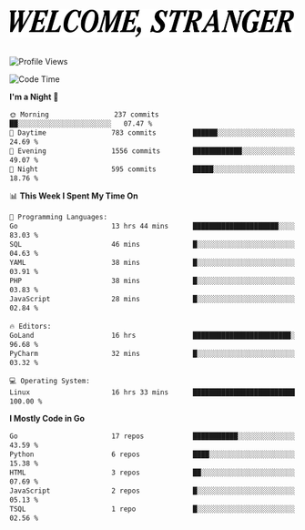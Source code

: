 <div>
  <picture>
    <source media="(prefers-color-scheme: dark)" srcset="./headers/welcome_white.png">
    <img alt="WELCOME, STRANGER" src="./headers/welcome.png" width="500">
  </picture>
</div>

<br>

![Profile Views](https://komarev.com/ghpvc/?username=darleet&color=blue)

<!--START_SECTION:waka-->
![Code Time](http://img.shields.io/badge/Code%20Time-971%20hrs%2020%20mins-blue)

**I'm a Night 🦉** 

```text
🌞 Morning                237 commits         ██░░░░░░░░░░░░░░░░░░░░░░░   07.47 % 
🌆 Daytime                783 commits         ██████░░░░░░░░░░░░░░░░░░░   24.69 % 
🌃 Evening                1556 commits        ████████████░░░░░░░░░░░░░   49.07 % 
🌙 Night                  595 commits         █████░░░░░░░░░░░░░░░░░░░░   18.76 % 
```


📊 **This Week I Spent My Time On** 

```text
💬 Programming Languages: 
Go                       13 hrs 44 mins      █████████████████████░░░░   83.03 % 
SQL                      46 mins             █░░░░░░░░░░░░░░░░░░░░░░░░   04.63 % 
YAML                     38 mins             █░░░░░░░░░░░░░░░░░░░░░░░░   03.91 % 
PHP                      38 mins             █░░░░░░░░░░░░░░░░░░░░░░░░   03.83 % 
JavaScript               28 mins             █░░░░░░░░░░░░░░░░░░░░░░░░   02.84 % 

🔥 Editors: 
GoLand                   16 hrs              ████████████████████████░   96.68 % 
PyCharm                  32 mins             █░░░░░░░░░░░░░░░░░░░░░░░░   03.32 % 

💻 Operating System: 
Linux                    16 hrs 33 mins      █████████████████████████   100.00 % 
```

**I Mostly Code in Go** 

```text
Go                       17 repos            ███████████░░░░░░░░░░░░░░   43.59 % 
Python                   6 repos             ████░░░░░░░░░░░░░░░░░░░░░   15.38 % 
HTML                     3 repos             ██░░░░░░░░░░░░░░░░░░░░░░░   07.69 % 
JavaScript               2 repos             █░░░░░░░░░░░░░░░░░░░░░░░░   05.13 % 
TSQL                     1 repo              █░░░░░░░░░░░░░░░░░░░░░░░░   02.56 % 
```




<!--END_SECTION:waka-->
